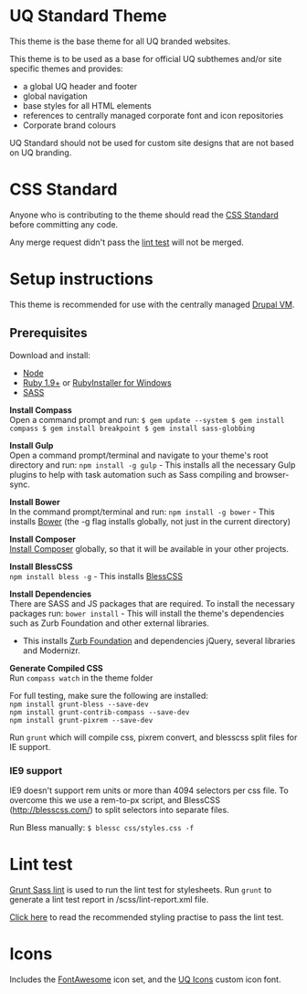 # UQ Standard Theme
This theme is the base theme for all UQ branded websites. 

This theme is to be used as a base for official UQ subthemes and/or site specific themes and provides:

* a global UQ header and footer
* global navigation
* base styles for all HTML elements
* references to centrally managed corporate font and icon repositories
* Corporate brand colours

UQ Standard should not be used for custom site designs that are not based on UQ branding.

# CSS Standard

Anyone who is contributing to the theme should read the [CSS Standard](https://git.its.uq.edu.au/uq-drupal/uq_standard/blob/dev/CSS_Standards.md)
before committing any code.

Any merge request didn't pass the [lint test](#lint-test) will not be merged.

# Setup instructions

This theme is recommended for use with the centrally managed [Drupal VM](http://drupal.uq.edu.au/guide/developers).

## Prerequisites

Download and install: 
* [Node](http://nodejs.org/)
* [Ruby 1.9+](https://www.ruby-lang.org/en/downloads/) or [RubyInstaller for Windows](http://rubyinstaller.org/)
* [SASS](http://sass-lang.com/install)

**Install Compass**  
Open a command prompt and run: 
`
 $ gem update --system
 $ gem install compass
 $ gem install breakpoint
 $ gem install sass-globbing
`

**Install Gulp**  
Open a command prompt/terminal and navigate to your theme's root directory and run: 
`npm install -g gulp` - This installs all the necessary Gulp plugins to help with task automation such as Sass compiling and browser-sync. 

**Install Bower**  
In the command prompt/terminal and run: 
`npm install -g bower` - This installs [Bower](http://bower.io) (the -g flag installs globally, not just in the current directory)

**Install Composer**  
[Install Composer](https://getcomposer.org/doc/00-intro.md#globally) globally, so that it will be available in your other projects.

**Install BlessCSS**  
`npm install bless -g` - This installs [BlessCSS](http://blesscss.com/)

**Install Dependencies**  
There are SASS and JS packages that are required. To install the necessary packages run: 
`bower install` - This will install the theme's dependencies such as Zurb Foundation and other external libraries.

* This installs [Zurb Foundation](http://foundation.zurb.com/) and dependencies jQuery, several libraries and Modernizr.

**Generate Compiled CSS**  
Run `compass watch` in the theme folder

For full testing, make sure the following are installed:  
`npm install grunt-bless --save-dev`  
`npm install grunt-contrib-compass --save-dev`  
`npm install grunt-pixrem --save-dev`  

Run `grunt` which will compile css, pixrem convert, and blesscss split files for IE support.

### IE9 support
IE9 doesn't support rem units or more than 4094 selectors per css file. To overcome this we use a rem-to-px script, and 
BlessCSS (http://blesscss.com/) to split selectors into separate files.

Run Bless manually: `$ blessc css/styles.css -f`

# Lint test

[Grunt Sass lint](https://github.com/sasstools/grunt-sass-lint) is used to run the lint test for stylesheets. Run ```grunt``` to generate a lint test report in /scss/lint-report.xml file.

[Click here](https://git.its.uq.edu.au/uq-drupal/uq_standard/blob/dev/CSS_Standards.md) to read the recommended styling practise to pass the lint test.

# Icons
Includes the [FontAwesome](http://fortawesome.github.io/Font-Awesome/icons/) icon set, and the [UQ Icons](fonts/uq-icons/README.md) custom icon font.
